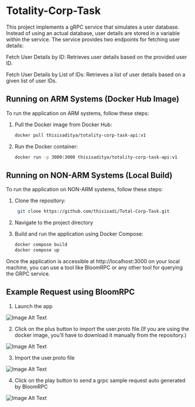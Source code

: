 # Totality-Corp-Task

This project implements a gRPC service that simulates a user database. Instead of using an actual database, user details are stored in a variable within the service. The service provides two endpoints for fetching user details:

Fetch User Details by ID: Retrieves user details based on the provided user ID.

Fetch User Details by List of IDs: Retrieves a list of user details based on a given list of user IDs.

## Running on ARM Systems (Docker Hub Image)

To run the application on ARM systems, follow these steps:

1. Pull the Docker image from Docker Hub:

   ```bash
   docker pull thisisaditya/totality-corp-task-api:v1

2. Run the Docker container:
   
    ```bash
    docker run -p 3000:3000 thisisaditya/totality-corp-task-api:v1

## Running on NON-ARM Systems (Local Build)

To run the application on NON-ARM systems, follow these steps:

1. Clone the repository:
   
   ```bash
    git clone https://github.com/thisisadi/Total-Corp-Task.git

2. Navigate to the project directory

3. Build and run the application using Docker Compose:
   
   ```bash
   docker compose build
   docker compose up

Once the application is accessible at http://localhost:3000 on your local machine, you can use a tool like BloomRPC or any other tool for querying the GRPC service.

## Example Request using BloomRPC

1. Launch the app

![Image Alt Text](./resources/tool.png)

2. Click on the plus button to import the user.proto file.(If you are using the docker image, you'll have to download it manually from the repository.)

![Image Alt Text](./resources/import.png)

3. Import the user.proto file

![Image Alt Text](./resources/proto_file.png)

4. Click on the play button to send a grpc sample request auto generated by BloomRPC

![Image Alt Text](./resources/sample_request.png)